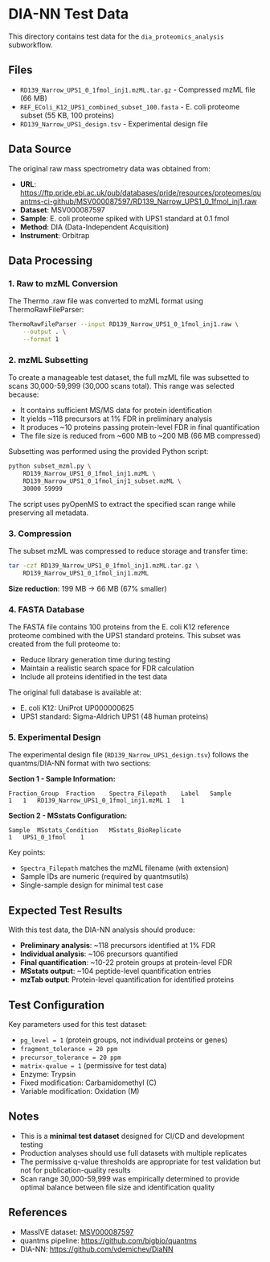 # DIA-NN Test Data

This directory contains test data for the `dia_proteomics_analysis` subworkflow.

## Files

- `RD139_Narrow_UPS1_0_1fmol_inj1.mzML.tar.gz` - Compressed mzML file (66 MB)
- `REF_EColi_K12_UPS1_combined_subset_100.fasta` - E. coli proteome subset (55 KB, 100 proteins)
- `RD139_Narrow_UPS1_design.tsv` - Experimental design file

## Data Source

The original raw mass spectrometry data was obtained from:
- **URL**: https://ftp.pride.ebi.ac.uk/pub/databases/pride/resources/proteomes/quantms-ci-github/MSV000087597/RD139_Narrow_UPS1_0_1fmol_inj1.raw
- **Dataset**: MSV000087597
- **Sample**: E. coli proteome spiked with UPS1 standard at 0.1 fmol
- **Method**: DIA (Data-Independent Acquisition)
- **Instrument**: Orbitrap

## Data Processing

### 1. Raw to mzML Conversion

The Thermo .raw file was converted to mzML format using ThermoRawFileParser:

```bash
ThermoRawFileParser --input RD139_Narrow_UPS1_0_1fmol_inj1.raw \
    --output . \
    --format 1
```

### 2. mzML Subsetting

To create a manageable test dataset, the full mzML file was subsetted to scans 30,000-59,999 (30,000 scans total). This range was selected because:
- It contains sufficient MS/MS data for protein identification
- It yields ~118 precursors at 1% FDR in preliminary analysis
- It produces ~10 proteins passing protein-level FDR in final quantification
- The file size is reduced from ~600 MB to ~200 MB (66 MB compressed)

Subsetting was performed using the provided Python script:

```bash
python subset_mzml.py \
    RD139_Narrow_UPS1_0_1fmol_inj1.mzML \
    RD139_Narrow_UPS1_0_1fmol_inj1_subset.mzML \
    30000 59999
```

The script uses pyOpenMS to extract the specified scan range while preserving all metadata.

### 3. Compression

The subset mzML was compressed to reduce storage and transfer time:

```bash
tar -czf RD139_Narrow_UPS1_0_1fmol_inj1.mzML.tar.gz \
    RD139_Narrow_UPS1_0_1fmol_inj1.mzML
```

**Size reduction**: 199 MB → 66 MB (67% smaller)

### 4. FASTA Database

The FASTA file contains 100 proteins from the E. coli K12 reference proteome combined with the UPS1 standard proteins. This subset was created from the full proteome to:
- Reduce library generation time during testing
- Maintain a realistic search space for FDR calculation
- Include all proteins identified in the test data

The original full database is available at:
- E. coli K12: UniProt UP000000625
- UPS1 standard: Sigma-Aldrich UPS1 (48 human proteins)

### 5. Experimental Design

The experimental design file (`RD139_Narrow_UPS1_design.tsv`) follows the quantms/DIA-NN format with two sections:

**Section 1 - Sample Information:**
```tsv
Fraction_Group	Fraction	Spectra_Filepath	Label	Sample
1	1	RD139_Narrow_UPS1_0_1fmol_inj1.mzML	1	1
```

**Section 2 - MSstats Configuration:**
```tsv
Sample	MSstats_Condition	MSstats_BioReplicate
1	UPS1_0_1fmol	1
```

Key points:
- `Spectra_Filepath` matches the mzML filename (with extension)
- Sample IDs are numeric (required by quantmsutils)
- Single-sample design for minimal test case

## Expected Test Results

With this test data, the DIA-NN analysis should produce:
- **Preliminary analysis**: ~118 precursors identified at 1% FDR
- **Individual analysis**: ~106 precursors quantified
- **Final quantification**: ~10-22 protein groups at protein-level FDR
- **MSstats output**: ~104 peptide-level quantification entries
- **mzTab output**: Protein-level quantification for identified proteins

## Test Configuration

Key parameters used for this test dataset:
- `pg_level = 1` (protein groups, not individual proteins or genes)
- `fragment_tolerance = 20 ppm`
- `precursor_tolerance = 20 ppm`
- `matrix-qvalue = 1` (permissive for test data)
- Enzyme: Trypsin
- Fixed modification: Carbamidomethyl (C)
- Variable modification: Oxidation (M)

## Notes

- This is a **minimal test dataset** designed for CI/CD and development testing
- Production analyses should use full datasets with multiple replicates
- The permissive q-value thresholds are appropriate for test validation but not for publication-quality results
- Scan range 30,000-59,999 was empirically determined to provide optimal balance between file size and identification quality

## References

- MassIVE dataset: [MSV000087597](https://massive.ucsd.edu/ProteoSAFe/dataset.jsp?task=MSV000087597)
- quantms pipeline: https://github.com/bigbio/quantms
- DIA-NN: https://github.com/vdemichev/DiaNN
